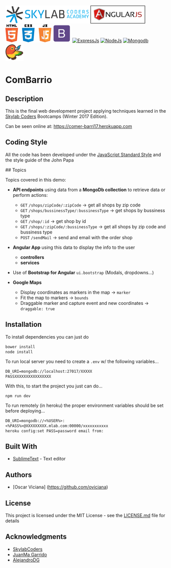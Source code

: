 [![Skylab](https://github.com/Iggy-Codes/logo-images/blob/master/logos/skylab-56.png)](http://www.skylabcoders.com/)
[![AngularJS](https://github.com/Iggy-Codes/logo-images/blob/master/logos/angularjs.png)](https://angularjs.org/)
[![HTML5, CSS3 and JS](https://github.com/Iggy-Codes/logo-images/blob/master/logos/html5-css3-js.png)](https://www.w3.org/)
[![Bootstrap](https://github.com/Iggy-Codes/logo-images/blob/master/logos/bootstrap.png)](http://getbootstrap.com/)
[![ExpressJs](https://cdnp-2f3a.kxcdn.com/blog/wp-content/uploads/2015/11/Express-JS-101.png)](https://expressjs.com/)
[![NodeJs](https://encrypted-tbn1.gstatic.com/images?q=tbn:ANd9GcSxcvI2vvtITqK5Xz-QGiUi7kb9bWjlkE-kOQV-lwbXg1NrJo2A)](https://nodejs.org/)
[![Mongodb](https://encrypted-tbn3.gstatic.com/images?q=tbn:ANd9GcR1coxJ8nGNec1zfzLQOXSgXzKnR4FrKQKFM4He3PD58WCrD0p8)](https://www.mongodb.com)
[![Bower](https://github.com/Iggy-Codes/logo-images/blob/master/logos/bower.png)](https://bower.io//)


# ComBarrio

## Description

This is the final web development project applying techniques learned in the [Skylab Coders](http://www.skylabcoders.com/en/) Bootcamps (Winter 2017 Edition).

Can be seen online at: https://comer-barri17.herokuapp.com


## Coding Style

All the code has been developed under the [JavaScript Standard Style](http://standardjs.com/) and the style guide of the John Papa

## Topics

Topics covered in this demo:

- **API endpoints** using data from a **MongoDb collection** to retrieve data or perform actions:
    + `GET` `/shops/zipCode/:zipCode` → get all shops by zip code
    + `GET` `/shops/bussinessType/:bussinessType` → get shops by bussiness type
    + `GET` `/shop/:id` → get shop by id
    + `GET` `/shops/:zipCode/:bussinessType` → get all shops by zip code and bussiness type
    + `POST` `/sendMail` → send and email with the order shop
    

- **Angular App** using this data to display the info to the user
    + **controllers**
    + **services**

- Use of **Bootstrap for Angular** `ui.bootstrap` (Modals, dropdowns...)

- **Google Maps**
    + Display coordinates as markers in the map → `marker`
    + Fit the map to markers → `bounds`
    + Draggable marker and capture event and new coordinates → `draggable: true`

## Installation 

To install dependencies you can just do

```
bower install
node install
```


To run local server you need to create a `.env` w/ the following variables...

    DB_URI=mongodb://localhost:27017/XXXXX
    PASSXXXXXXXXXXXXXXXX

With this, to start the project you just can do... 

    npm run dev

To run remotely (in heroku) the proper environment variables should be set before deploying...

    DB_URI=mongodb://<%USER%>:<%PASS%>@XXXXXXXXX.mlab.com:00000/xxxxxxxxxxx
    heroku config:set PASS=password email from:


## Built With

* [SublimeText](http://https://www.sublimetext.com/) - Text editor

## Authors

* [Oscar Viciana] (https://github.com/oviciana)

## License

This project is licensed under the MIT License - see the [LICENSE.md](LICENSE.md) file for details

## Acknowledgments

* [SkylabCoders](https://github.com/SkylabCoders)
* [JuanMa Garrido](https://github.com/juanmaguitar)
* [AlejandroDG](https://github.com/agandia9)
